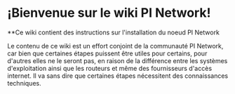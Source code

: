 # ¡Bienvenue sur le wiki PI Network!

**Ce wiki contient des instructions sur l'installation du noeud PI Network

Le contenu de ce wiki est un effort conjoint de la communauté PI Network, car bien que certaines étapes puissent être utiles pour certains, pour d'autres elles ne le seront pas, en raison de la différence entre les systèmes d'exploitation ainsi que les routeurs et même des fournisseurs d'accès internet. Il va sans dire que certaines étapes nécessitent des connaissances techniques.